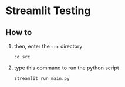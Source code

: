 # Streamlit Testing

## How to
1. then, enter the `src` directory
    ```
    cd src
    ```
2. type this command to run the python script
    ```
    streamlit run main.py
    ```